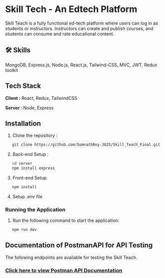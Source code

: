 # Skill Tech - An Edtech Platform

Skill Teach is a fully functional ed-tech platform where users can log in as students or instructors. Instructors can create and publish courses, and students can consume and rate educational content.

## 🛠 Skills

MongoDB, Express.js, Node.js, React.js, Tailwind-CSS,
MVC, JWT, Redux toolkit

## Tech Stack

**Client :** React, Redux, TailwindCSS

**Server :** Node, Express

## Installation

1.  Clone the repository :

```bash
   git clone https://github.com/SomnathRoy-JU25/Skill_Teach_Final.git
```

2. Back-end Setup :

```bash
   cd server
   npm install express
```

3. Front-end Setup

```bash
   npm install
```

4. Setup .env file

### Running the Application

1. Run the following command to start the application:

```bash
   npm run dev
```

## Documentation of PostmanAPI for API Testing

The following endpoints are available for testing the Skill Teach.

### [Click here to view Postman API Documentation](https://documenter.getpostman.com/view/29700625/2sA2rCV2oz)
